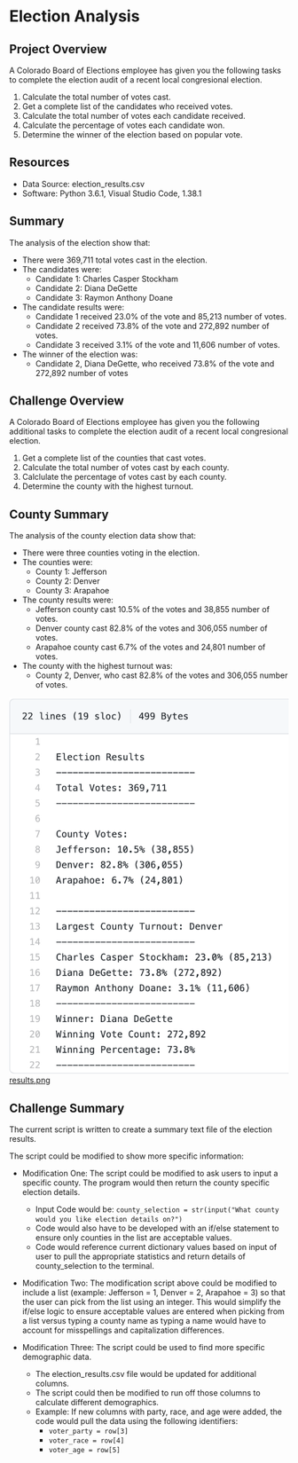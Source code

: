 # Election Analysis
## Project Overview
A Colorado Board of Elections employee has given you the following tasks to complete the election audit of a recent local congresional election.

1. Calculate the total number of votes cast.
2. Get a complete list of the candidates who received votes.
3. Calculate the total number of votes each candidate received.
4. Calculate the percentage of votes each candidate won.
5. Determine the winner of the election based on popular vote.

## Resources
- Data Source:  election_results.csv
- Software:  Python 3.6.1, Visual Studio Code, 1.38.1

## Summary
The analysis of the election show that:
- There were 369,711 total votes cast in the election.
- The candidates were:
  - Candidate 1: Charles Casper Stockham
  - Candidate 2: Diana DeGette
  - Candidate 3: Raymon Anthony Doane
- The candidate results were:
  - Candidate 1 received 23.0% of the vote and 85,213 number of votes.
  - Candidate 2 received 73.8% of the vote and 272,892 number of votes.
  - Candidate 3 received 3.1% of the vote and 11,606 number of votes.
- The winner of the election was:
  - Candidate 2, Diana DeGette, who received 73.8% of the vote and 272,892 number of votes

## Challenge Overview
A Colorado Board of Elections employee has given you the following additional tasks to complete the election audit of a recent local congresional election.

1. Get a complete list of the counties that cast votes.
2. Calculate the total number of votes cast by each county.
3. Calclulate the percentage of votes cast by each county.
4. Determine the county with the highest turnout.

## County Summary
The analysis of the county election data show that:
- There were three counties voting in the election.
- The counties were:
  - County 1:  Jefferson
  - County 2:  Denver
  - County 3:  Arapahoe
- The county results were:
  - Jefferson county cast 10.5% of the votes and 38,855 number of votes.
  - Denver county cast 82.8% of the votes and 306,055 number of votes.
  - Arapahoe county cast 6.7% of the votes and 24,801 number of votes.
- The county with the highest turnout was:
  - County 2, Denver, who cast 82.8% of the votes and 306,055 number of votes.

<img src="/resources/results.png" width="600"> [results.png](/resources/results.png)
  
## Challenge Summary
The current script is written to create a summary text file of the election results.  

The script could be modified to show more specific information:
- Modification One:   The script could be modified to ask users to input a specific county.   The program would then return the county specific election details.
  - Input Code would be: `county_selection = str(input("What county would you like election details on?")`
  - Code would also have to be developed with an if/else statement to ensure only counties in the list are acceptable values.
  - Code would reference current dictionary values based on input of user to pull the appropriate statistics and return details of county_selection to the terminal.

- Modification Two:  The modification script above could be modified to include a list (example:  Jefferson = 1, Denver = 2, Arapahoe = 3) so that the user can pick from the list using an integer.   This would simplify the if/else logic to ensure acceptable values are entered when picking from a list versus typing a county name as typing a name would have to account for misspellings and capitalization differences. 

- Modification Three:  The script could be used to find more specific demographic data.
  - The election_results.csv file would be updated for additional columns. 
  - The script could then be modified to run off those columns to calculate different demographics. 
  - Example: If new columns with party, race, and age were added, the code would pull the data using the following identifiers:  
    - `voter_party = row[3]`
    - `voter_race = row[4]`
    - `voter_age = row[5]`
